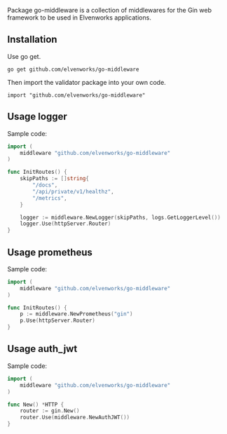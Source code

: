 
Package go-middleware is a collection of middlewares for the Gin web framework to be used in Elvenworks applications.

## Installation
Use go get.
```
go get github.com/elvenworks/go-middleware
```
Then import the validator package into your own code.
```
import "github.com/elvenworks/go-middleware"
```

## Usage logger
Sample code:
```go
import (
	middleware "github.com/elvenworks/go-middleware"
)

func InitRoutes() {
	skipPaths := []string{
		"/docs",
		"/api/private/v1/healthz",
		"/metrics",
	}

	logger := middleware.NewLogger(skipPaths, logs.GetLoggerLevel())
	logger.Use(httpServer.Router)
}
```
## Usage prometheus
Sample code:
```go
import (
	middleware "github.com/elvenworks/go-middleware"
)

func InitRoutes() {
	p := middleware.NewPrometheus("gin")
	p.Use(httpServer.Router)
}
```

## Usage auth_jwt
Sample code:
```go
import (
	middleware "github.com/elvenworks/go-middleware"
)

func New() *HTTP {
	router := gin.New()
	router.Use(middleware.NewAuthJWT())
}
```